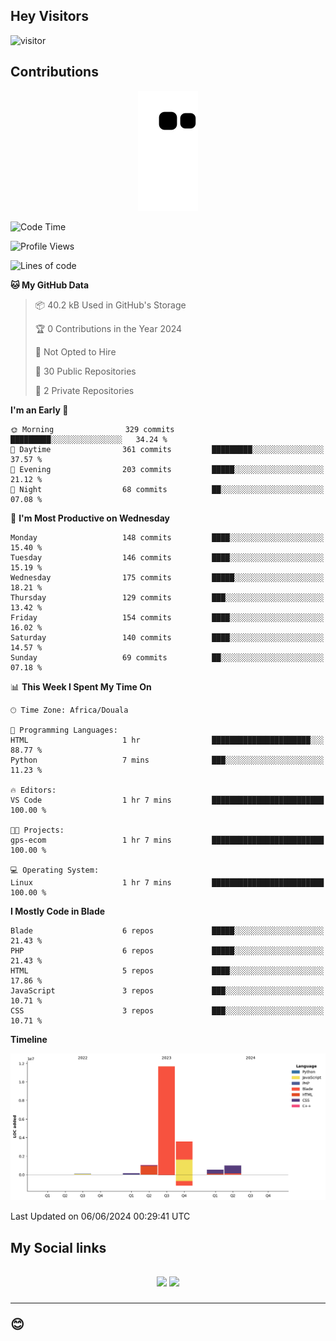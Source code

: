 ## Hey Visitors
![visitor](https://profile-counter.glitch.me/Fotsingboris/count.svg)

## Contributions
<p align="center">
  <img src="https://raw.githubusercontent.com/Fotsingboris/Fotsingboris/output/github-contribution-grid-snake.svg" />
</p>

<!--START_SECTION:waka-->
![Code Time](http://img.shields.io/badge/Code%20Time-1%2C067%20hrs%2019%20mins-blue)

![Profile Views](http://img.shields.io/badge/Profile%20Views-0-blue)

![Lines of code](https://img.shields.io/badge/From%20Hello%20World%20I%27ve%20Written-18.0%20million%20lines%20of%20code-blue)

**🐱 My GitHub Data** 

> 📦 40.2 kB Used in GitHub's Storage 
 > 
> 🏆 0 Contributions in the Year 2024
 > 
> 🚫 Not Opted to Hire
 > 
> 📜 30 Public Repositories 
 > 
> 🔑 2 Private Repositories 
 > 
**I'm an Early 🐤** 

```text
🌞 Morning                329 commits         █████████░░░░░░░░░░░░░░░░   34.24 % 
🌆 Daytime                361 commits         █████████░░░░░░░░░░░░░░░░   37.57 % 
🌃 Evening                203 commits         █████░░░░░░░░░░░░░░░░░░░░   21.12 % 
🌙 Night                  68 commits          ██░░░░░░░░░░░░░░░░░░░░░░░   07.08 % 
```
📅 **I'm Most Productive on Wednesday** 

```text
Monday                   148 commits         ████░░░░░░░░░░░░░░░░░░░░░   15.40 % 
Tuesday                  146 commits         ████░░░░░░░░░░░░░░░░░░░░░   15.19 % 
Wednesday                175 commits         █████░░░░░░░░░░░░░░░░░░░░   18.21 % 
Thursday                 129 commits         ███░░░░░░░░░░░░░░░░░░░░░░   13.42 % 
Friday                   154 commits         ████░░░░░░░░░░░░░░░░░░░░░   16.02 % 
Saturday                 140 commits         ████░░░░░░░░░░░░░░░░░░░░░   14.57 % 
Sunday                   69 commits          ██░░░░░░░░░░░░░░░░░░░░░░░   07.18 % 
```


📊 **This Week I Spent My Time On** 

```text
🕑︎ Time Zone: Africa/Douala

💬 Programming Languages: 
HTML                     1 hr                ██████████████████████░░░   88.77 % 
Python                   7 mins              ███░░░░░░░░░░░░░░░░░░░░░░   11.23 % 

🔥 Editors: 
VS Code                  1 hr 7 mins         █████████████████████████   100.00 % 

🐱‍💻 Projects: 
gps-ecom                 1 hr 7 mins         █████████████████████████   100.00 % 

💻 Operating System: 
Linux                    1 hr 7 mins         █████████████████████████   100.00 % 
```

**I Mostly Code in Blade** 

```text
Blade                    6 repos             █████░░░░░░░░░░░░░░░░░░░░   21.43 % 
PHP                      6 repos             █████░░░░░░░░░░░░░░░░░░░░   21.43 % 
HTML                     5 repos             ████░░░░░░░░░░░░░░░░░░░░░   17.86 % 
JavaScript               3 repos             ███░░░░░░░░░░░░░░░░░░░░░░   10.71 % 
CSS                      3 repos             ███░░░░░░░░░░░░░░░░░░░░░░   10.71 % 
```



**Timeline**

![Lines of Code chart](https://raw.githubusercontent.com/Fotsingboris/Fotsingboris/main/assets/bar_graph.png)


 Last Updated on 06/06/2024 00:29:41 UTC
<!--END_SECTION:waka-->

<h2>My Social links <h2>
<p align="center">
   <a href="https://linkedin.com/in/Fotsingboris-Mathieu"><img src="https://img.shields.io/badge/linkedin-%230077B5.svg?style=for-the-badge&logo=linkedin&logoColor=white"></a>
   <a href="https://instagram.com/Fotsingboris"><img src="https://img.shields.io/badge/instagram-%23E4405F.svg?style=for-the-badge&logo=Instagram&logoColor=white"></a>
  </p>
<hr>
😊
